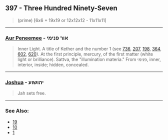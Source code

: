 ## 397 - Three Hundred Ninety-Seven
> (prime) [6x6 + 19x19 or 12x12x12 - 11x11x11]

---

### [Aur Peneemee](/keys/AVR.PNIMI) - אור פנימי
> Inner Light. A title of Kether and the number 1 (see [736](736), [207](207), [198](198), [364](364), [602](602), [620](620)). At the first principle, mercury, of the first matter (white light or brilliance). Sattva, the "illumination materia." From פנימי, inner, interior, inside; hidden, concealed.

---

### [Joshua](/keys/IHVShVO) - יהושוע
> Jah sets free.

---

### See Also:

- [19](19)
- [10](10)
- [1](1)
